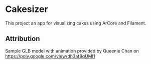 # Cakesizer

This project an app for visualizing cakes using ArCore and Filament.

## Attribution

Sample GLB model with animation provided by Queenie Chan on https://poly.google.com/view/dh3af8qUMl1
